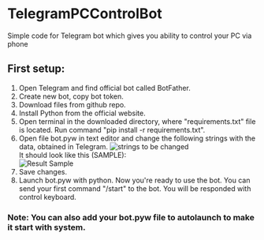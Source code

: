 # TelegramPCControlBot
Simple code for Telegram bot which gives you ability to control your PC via phone 

## First setup:
1. Open Telegram and find official bot called BotFather.
2. Create new bot, copy bot token.
3. Download files from github repo.
4. Install Python from the official website.
5. Open terminal in the downloaded directory, where "requirements.txt" file is located. Run command "pip install -r requirements.txt".
6. Open file bot.pyw in text editor and change the following strings with the data, obtained in Telegram.
![strings to be changed](https://iili.io/HtCi66F.png)<br />
It should look like this (SAMPLE):
<br />![Result Sample](https://iili.io/HtCiHkx.png)
7. Save changes.
8. Launch bot.pyw with python. Now you're ready to use the bot. You can send your first command "/start" to the bot. You will be responded with control keyboard.
### Note: You can also add your bot.pyw file to autolaunch to make it start with system.
